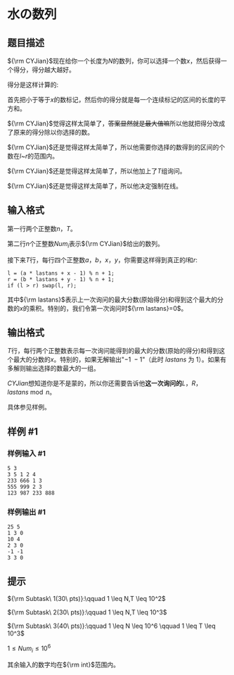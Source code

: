 # 水の数列

## 题目描述

${\rm CYJian}$现在给你一个长度为$N$的数列，你可以选择一个数$x$，然后获得一个得分，得分越大越好。

得分是这样计算的:

首先把小于等于$x$的数标记，然后你的得分就是每一个连续标记的区间的长度的平方和。

${\rm CYJian}$觉得这样太简单了，~~答案显然就是最大值嘛~~所以他就把得分改成了原来的得分除以你选择的数。

${\rm CYJian}$还是觉得这样太简单了，所以他需要你选择的数得到的区间的个数在$l$~$r$的范围内。

${\rm CYJian}$还是觉得这样太简单了，所以他加上了$T$组询问。

${\rm CYJian}$还是觉得这样太简单了，所以他决定强制在线。

## 输入格式

第一行两个正整数$n$，$T$。

第二行$n$个正整数$Num_i$表示${\rm CYJian}$给出的数列。

接下来$T$行，每行四个正整数$a$，$b$，$x$，$y$，你需要这样得到真正的$l$和$r$:

```
l = (a * lastans + x - 1) % n + 1;
r = (b * lastans + y - 1) % n + 1;
if (l > r) swap(l, r);
```

其中${\rm lastans}$表示上一次询问的最大分数(原始得分)和得到这个最大的分数的$x$的乘积。特别的，我们令第一次询问时${\rm lastans}=0$。

## 输出格式

$T$行，每行两个正整数表示每一次询问能得到的最大的分数(原始的得分)和得到这个最大的分数的$x$。特别的，如果无解输出"$-1\ -1$"（此时 $lastans$ 为 $1$）。如果有多解则输出选择的数最大的一组。

$CYJian$想知道你是不是蒙的，所以你还需要告诉他**这一次询问的**$L$，$R$，$lastans \bmod n$。

具体参见样例。

## 样例 #1

### 样例输入 #1
```
5 3
3 5 1 2 4
233 666 1 3
555 999 2 3
123 987 233 888
```

### 样例输出 #1

```
25 5
1 3 0
10 4
2 3 0
-1 -1
3 3 0
```

## 提示

${\rm Subtask\ 1(30\ pts)}:\qquad 1 \leq N,T \leq 10^2$

${\rm Subtask\ 2(30\ pts)}:\qquad 1 \leq N,T \leq 10^3$

${\rm Subtask\ 3(40\ pts)}:\qquad 1 \leq N \leq 10^6 \qquad 1 \leq T \leq 10^3$

$1 \leq Num_i \leq 10^6$

其余输入的数字均在${\rm int}$范围内。
